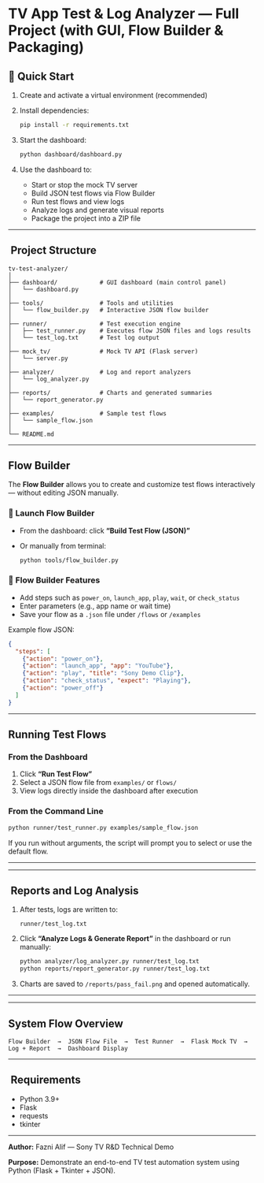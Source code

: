 # TV App Test & Log Analyzer — Full Project (with GUI, Flow Builder & Packaging)

## 🚀 Quick Start

1. Create and activate a virtual environment (recommended)
2. Install dependencies:

   ```bash
   pip install -r requirements.txt
   ```
3. Start the dashboard:

   ```bash
   python dashboard/dashboard.py
   ```
4. Use the dashboard to:

   * Start or stop the mock TV server
   * Build JSON test flows via Flow Builder
   * Run test flows and view logs
   * Analyze logs and generate visual reports
   * Package the project into a ZIP file

---

##  Project Structure

```
tv-test-analyzer/
│
├── dashboard/            # GUI dashboard (main control panel)
│   └── dashboard.py
│
├── tools/                # Tools and utilities
│   └── flow_builder.py   # Interactive JSON flow builder
│
├── runner/               # Test execution engine
│   ├── test_runner.py    # Executes flow JSON files and logs results
│   └── test_log.txt      # Test log output
│
├── mock_tv/              # Mock TV API (Flask server)
│   └── server.py
│
├── analyzer/             # Log and report analyzers
│   └── log_analyzer.py
│
├── reports/              # Charts and generated summaries
│   └── report_generator.py
│
├── examples/             # Sample test flows
│   └── sample_flow.json
│
└── README.md
```

---

## Flow Builder

The **Flow Builder** allows you to create and customize test flows interactively — without editing JSON manually.

### 🔹 Launch Flow Builder

* From the dashboard: click **“Build Test Flow (JSON)”**
* Or manually from terminal:

  ```bash
  python tools/flow_builder.py
  ```

### 🔹 Flow Builder Features

* Add steps such as `power_on`, `launch_app`, `play`, `wait`, or `check_status`
* Enter parameters (e.g., app name or wait time)
* Save your flow as a `.json` file under `/flows` or `/examples`

Example flow JSON:

```json
{
  "steps": [
    {"action": "power_on"},
    {"action": "launch_app", "app": "YouTube"},
    {"action": "play", "title": "Sony Demo Clip"},
    {"action": "check_status", "expect": "Playing"},
    {"action": "power_off"}
  ]
}
```

---

## Running Test Flows

### From the Dashboard

1. Click **“Run Test Flow”**
2. Select a JSON flow file from `examples/` or `flows/`
3. View logs directly inside the dashboard after execution

### From the Command Line

```bash
python runner/test_runner.py examples/sample_flow.json
```

If you run without arguments, the script will prompt you to select or use the default flow.

---

---

##  Reports and Log Analysis

1. After tests, logs are written to:

   ```
   runner/test_log.txt
   ```
2. Click **“Analyze Logs & Generate Report”** in the dashboard or run manually:

   ```bash
   python analyzer/log_analyzer.py runner/test_log.txt
   python reports/report_generator.py runner/test_log.txt
   ```
3. Charts are saved to `/reports/pass_fail.png` and opened automatically.

---

---

## System Flow Overview

```
Flow Builder  →  JSON Flow File  →  Test Runner  →  Flask Mock TV  →  Log + Report  →  Dashboard Display
```

---

##  Requirements

* Python 3.9+
* Flask
* requests
* tkinter

---

**Author:** Fazni Alif — Sony TV R&D Technical Demo

**Purpose:** Demonstrate an end-to-end TV test automation system using Python (Flask + Tkinter + JSON).
